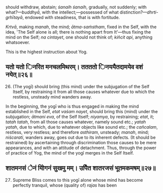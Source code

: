 should withdraw, abstain; *śanaih śanaih*, gradually, not suddenly; with what?—*buddhyā*, with the intellect;—possessed of what distinction?—*dhrti-grhītayā*, endowed with steadiness, that is with fortitude.

*Krtvā*, making *manah*, the mind; *ātma-saṁstham*, fixed in the Self, with the idea, 'The Self alone is all; there is nothing apart from It'—thus fixing the mind on the Self; *na cintayet*, one should not think of; *kiñcit api*, anything whatsoever.

This is the highest instruction about Yog.

## यतो यतो िनरित मनचलमिथरम्। ततततो िनययैतदामयेव वशं नयेत्॥२६॥

26. (The yogī) should bring (this mind) under the subjugation of the Self Itself, by restraining it from all those causes whatever due to which the restless, unsteady mind wanders away.

In the beginning, the yogī who is thus engaged in making the mind established in the Self, *etat vaśam nayet*, should bring this (mind) under the subjugation; *ātmani eva*, of the Self Itself; *niyamya*, by restraining; *etat*, it; *tatah tatah*, from all those causes whatever, namely sound etc.; *yatah yatah*, due to which, due to whatever objects like sound etc.; the *cañcalam*, restless, very restless; and therefore *asthiram*, unsteady; *manah*, mind; *niścarati*, wanders away, goes out due to its inherent defects. (It should be restrained) by ascertaining through discrimination those causes to be mere appearances, and with an attitude of detachment. Thus, through the power of practice of Yog, the mind of the yogī merges in the Self Itself.

## शातमनसं ेनं योिगनं सुखमु मम्। उपैित शातरजसं भूतमकमषम्॥२७॥

27. Supreme Bliss comes to this yogī alone whose mind has become perfectly tranquil, whose (quality of) *rajas* has been